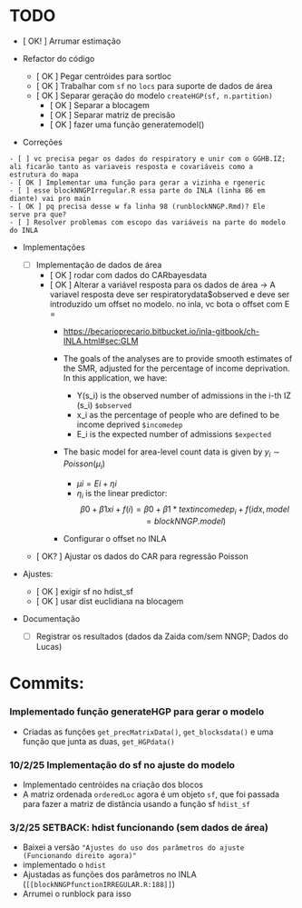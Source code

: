 # TODO

-   [ OK! ] Arrumar estimação

-   Refactor do código

    -   [ OK ] Pegar centróides para sortloc
    -   [ OK ] Trabalhar com `sf` no `locs` para suporte de dados de área
    -   [ OK ] Separar geração do modelo `createHGP(sf, n.partition)`
        -   [ OK ] Separar a blocagem
        -   [ OK ] Separar matriz de precisão
        -   [ OK ] fazer uma função generatemodel()

-    Correções

    - [ ] vc precisa pegar os dados do respiratory e unir com o GGHB.IZ; ali ficarão tanto as variaveis resposta e covariáveis como a estrutura do mapa
    - [ OK ] Implementar uma função para gerar a vizinha e rgeneric
    - [ ] esse blockNNGPIrregular.R essa parte do INLA (linha 86 em diante) vai pro main
    - [ OK ] pq precisa desse w fa linha 98 (runblockNNGP.Rmd)? Ele serve pra que?
    - [ ] Resolver problemas com escopo das variáveis na parte do modelo do INLA




-   Implementações

    -   [ ] Implementação de dados de área
        -   [ OK ] rodar com dados do CARbayesdata
        -   [ OK ] Alterar a variável resposta para os dados de área -> A variavel resposta deve ser respiratorydata$observed e deve ser introduzido um offset no modelo. no inla, vc bota o offset com E = <offset>
            -   https://becarioprecario.bitbucket.io/inla-gitbook/ch-INLA.html#sec:GLM

            -   The goals of the analyses are to provide smooth estimates of the SMR, adjusted for the percentage of income deprivation. In this application, we have:

                -   Y(s_i) is the observed number of admissions in the i-th IZ (s_i) `$observed`
                -   x_i as the percentage of people who are defined to be income deprived `$incomedep`
                -   E_i is the expected number of admissions `$expected`

            -   The basic model for area-level count data is given by $y_i∼Poisson(μ_i)$

                -   $μi​=Ei​+ηi​$
                -   $η_i$ is the linear predictor: $$β0+β1xi+f(i) = β0+β1 * text{incomedep}_i+f(idx, model = blockNNGP.model)$$



            -   Configurar o offset no INLA
    -   [ OK? ] Ajustar os dados do CAR para regressão Poisson

-   Ajustes:

    -   [ OK ] exigir sf no hdist_sf
    -   [ OK ] usar dist euclidiana na blocagem


- Documentação
    - [ ] Registrar os resultados (dados da Zaida com/sem NNGP; Dados do Lucas)
# Commits:

### Implementado função generateHGP para gerar o modelo

-   Criadas as funções `get_precMatrixData()`, `get_blocksdata()` e uma função que junta as duas, `get_HGPdata()`

### 10/2/25 Implementação do sf no ajuste do modelo

-   Implementado centróides na criação dos blocos
-   A matriz ordenada `orderedLoc` agora é um objeto `sf`, que foi passada para fazer a matriz de distância usando a função sf `hdist_sf`

### 3/2/25 SETBACK: hdist funcionando (sem dados de área)

-   Baixei a versão `"Ajustes do uso dos parâmetros do ajuste (Funcionando direito agora)"`
-   implementado o `hdist`
-   Ajustadas as funções dos parâmetros no INLA (`[[blockNNGPfunctionIRREGULAR.R:188]]`)
-   Arrumei o runblock para isso